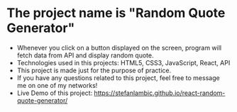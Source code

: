 # The project name is "Random Quote Generator"

- Whenever you click on a button displayed on the screen, program will fetch data from API and display random quote.
- Technologies used in this projects: HTML5, CSS3, JavaScript, React, API
- This project is made just for the purpose of practice.
- If you have any questions related to this project, feel free to message me on one of my networks!
- Live Demo of this project: https://stefanlambic.github.io/react-random-quote-generator/ 
